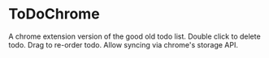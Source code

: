 # ToDoChrome
 A chrome extension version of the good old todo list.
 Double click to delete todo.
 Drag to re-order todo.
 Allow syncing via chrome's storage API.
